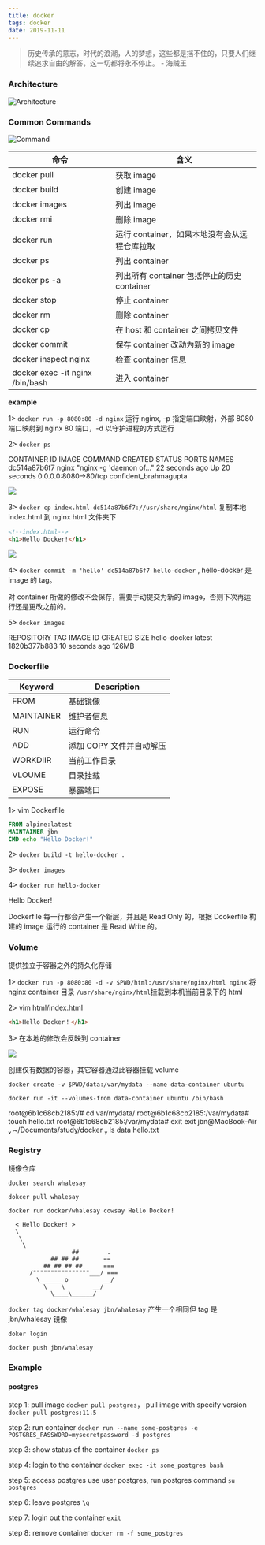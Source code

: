 ```yaml
---
title: docker
tags: docker
date: 2019-11-11
---
```


> 历史传承的意志，时代的浪潮，人的梦想，这些都是挡不住的，只要人们继续追求自由的解答，这一切都将永不停止。 - 海贼王

### Architecture

![Architecture](docker/architecture.png)

### Common Commands

![Command](docker/command.png)

| 命令                            | 含义                                         |
| ------------------------------- | -------------------------------------------- |
| docker pull                     | 获取 image                                   |
| docker build                    | 创建 image                                   |
| docker images                   | 列出 image                                   |
| docker rmi                      | 删除 image                                   |
| docker run                      | 运行 container，如果本地没有会从远程仓库拉取 |
| docker ps                       | 列出 container                               |
| docker ps -a                    | 列出所有 container 包括停止的历史 container  |
| docker stop                     | 停止 container                               |
| docker rm                       | 删除 container                               |
| docker cp                       | 在 host 和 container 之间拷贝文件            |
| docker commit                   | 保存 container 改动为新的 image              |
| docker inspect nginx            | 检查 container 信息                          |
| docker exec -it nginx /bin/bash | 进入 container                               |

**example**

1> `docker run -p 8080:80 -d nginx` 运行 nginx, -p 指定端口映射，外部 8080 端口映射到 nginx 80 端口，-d 以守护进程的方式运行

2> `docker ps`

CONTAINER ID IMAGE COMMAND CREATED STATUS PORTS NAMES
dc514a87b6f7 nginx "nginx -g 'daemon of…" 22 seconds ago Up 20 seconds 0.0.0.0:8080->80/tcp confident_brahmagupta

![](docker/1.png)

3> `docker cp index.html dc514a87b6f7://usr/share/nginx/html` 复制本地 index.html 到 nginx html 文件夹下

```html
<!--index.html-->
<h1>Hello Docker!</h1>
```

![](docker/2.png)

4> `docker commit -m 'hello' dc514a87b6f7 hello-docker` , hello-docker 是 image 的 tag。

对 container 所做的修改不会保存，需要手动提交为新的 image，否则下次再运行还是更改之前的。

5> `docker images`

REPOSITORY TAG IMAGE ID CREATED SIZE
hello-docker latest 1820b377b883 10 seconds ago 126MB

### Dockerfile

| Keyword    | Description              |
| ---------- | ------------------------ |
| FROM       | 基础镜像                 |
| MAINTAINER | 维护者信息               |
| RUN        | 运行命令                 |
| ADD        | 添加 COPY 文件并自动解压 |
| WORKDIIR   | 当前工作目录             |
| VLOUME     | 目录挂载                 |
| EXPOSE     | 暴露端口                 |

1> vim Dockerfile

```dockerfile
FROM alpine:latest
MAINTAINER jbn
CMD echo "Hello Docker!"
```

2> `docker build -t hello-docker .`

3> `docker images`

4> `docker run hello-docker`

Hello Docker!

Dockerfile 每一行都会产生一个新层，并且是 Read Only 的，根据 Dcokerfile 构建的 image 运行的 container 是 Read Write 的。

### Volume

提供独立于容器之外的持久化存储

1> `docker run -p 8080:80 -d -v $PWD/html:/usr/share/nginx/html nginx` 将 nginx container 目录 `/usr/share/nginx/html`挂载到本机当前目录下的 html

2> vim html/index.html

```html
<h1>Hello Docker！</h1>
```

3> 在本地的修改会反映到 container

![](docker/2.png)

创建仅有数据的容器，其它容器通过此容器挂载 volume

`docker create -v $PWD/data:/var/mydata --name data-container ubuntu`

`docker run -it --volumes-from data-container ubuntu /bin/bash`

root@6b1c68cb2185:/# cd var/mydata/
root@6b1c68cb2185:/var/mydata# touch hello.txt
root@6b1c68cb2185:/var/mydata# exit
exit
jbn@MacBook-Air  ~/Documents/study/docker  ls data
hello.txt

### Registry

镜像仓库

`docker search whalesay`

`dokcer pull whalesay`

`docker run docker/whalesay cowsay Hello Docker!`

```
  < Hello Docker! >
  \
   \
    \
                  ##        .
            ## ## ##       ==
          ## ## ## ##      ===
      /""""""""""""""""___/ ===
        \______ o          __/
          \    \        __/
            \____\______/
```

`docker tag docker/whalesay jbn/whalesay` 产生一个相同但 tag 是 jbn/whalesay 镜像

`doker login`

`docker push jbn/whalesay`

### Example

#### postgres

step 1: pull image `docker pull postgres`， pull image with specify version `docker pull postgres:11.5`

step 2: run container `docker run --name some-postgres -e POSTGRES_PASSWORD=mysecretpassword -d postgres`

step 3: show status of the container `docker ps`

step 4: login to the container `docker exec -it some_postgres bash`

step 5: access postgres use user postgres, run postgres command `su postgres`

step 6: leave postgres `\q`

step 7: login out the container `exit`

step 8: remove container `docker rm -f some_postgres`
